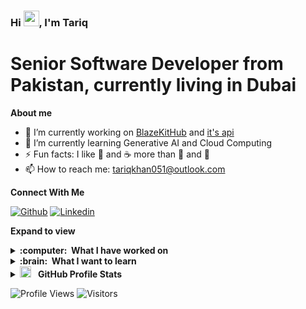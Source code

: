 <h3> Hi <img src="https://media.giphy.com/media/hvRJCLFzcasrR4ia7z/giphy.gif" width="25px"></a>, I'm Tariq </h3>

<!--
**tariqkhan051/tariqkhan051** is a ✨ _special_ ✨ repository because its `README.md` (this file) appears on your GitHub profile.

Here are some ideas to get you started:

- 🔭 I’m currently working on ...
- 🌱 I’m currently learning ...
- 👯 I’m looking to collaborate on ...
- 🤔 I’m looking for help with ...
- 💬 Ask me about ...
- 📫 How to reach me: ...
- 😄 Pronouns: ...
- ⚡ Fun fact: ...
-->

<h1>Senior Software Developer from Pakistan, currently living in Dubai</h1>

**About me**
- 🔭 I’m currently working on [BlazeKitHub](https://github.com/tariqkhan051/BlazeKitHub) and [it's api](https://github.com/tariqkhan051/blaze-kit-hub-api)
- 🌱 I’m currently learning Generative AI and Cloud Computing
- ⚡️ Fun facts: I like 🍪 and ☕ more than 🍕 and 🍟
- 📫 How to reach me: tariqkhan051@outlook.com

**Connect With Me**

[![Github](https://img.shields.io/badge/-Github-000?style=flat&logo=Github&logoColor=white)](https://github.com/tariqkhan051)
[![Linkedin](https://img.shields.io/badge/-LinkedIn-blue?style=flat&logo=Linkedin&logoColor=white)](https://www.linkedin.com/in/tariqkhan051/)
&nbsp;

**Expand to view**
<details>
  <summary><b>:computer: &nbsp;What I have worked on</b></summary>
  <br/>
  
![NodeJS](https://img.shields.io/badge/NodeJS-339933.svg?&style=flat&logo=node.js&logoColor=white)&nbsp;
![Angular](https://img.shields.io/badge/Angular-DD0031.svg?&style=flat&logo=angular&logoColor=white)&nbsp;
![HTML5](https://img.shields.io/badge/HTML5-E34F26.svg?&style=flat&logo=html5&logoColor=white)&nbsp;
![CSS3](https://img.shields.io/badge/CSS3-1572B6.svg?&style=flat&logo=css3&logoColor=white)&nbsp;
![Bootstrap](https://img.shields.io/badge/Bootstrap-7952B3.svg?&style=flat&logo=bootstrap&logoColor=white)&nbsp;
![jQuery](https://img.shields.io/badge/jQuery-0769AD.svg?&style=flat&logo=jquery&logoColor=white)&nbsp;
![MongoDB](https://img.shields.io/badge/MongoDB-47A248.svg?&style=flat&logo=mongodb&logoColor=white)&nbsp;
![Python](https://img.shields.io/badge/Python-3776AB.svg?&style=flat&logo=python&logoColor=white)&nbsp;
![JavaScript](https://img.shields.io/badge/JavaScript-F7DF1E.svg?&style=flat&logo=javascript&logoColor=black)&nbsp;
![TypeScript](https://img.shields.io/badge/TypeScript-007ACC.svg?&style=flat&logo=typescript&logoColor=white)&nbsp;
![ReactJS](https://img.shields.io/badge/ReactJS-61DAFB.svg?&style=flat&logo=react&logoColor=white)&nbsp;
![ReactNative](https://img.shields.io/badge/ReactNative-61DAFB.svg?&style=flat&logo=react&logoColor=white)&nbsp;
![ECMAScript](https://img.shields.io/badge/ECMAScript-F7DF1E.svg?&style=flat&logo=javascript&logoColor=white)&nbsp;
![ESLint](https://img.shields.io/badge/ESLint-4B32C3.svg?&style=flat&logo=eslint&logoColor=white)&nbsp;
![ExpressJS](https://img.shields.io/badge/ExpressJS-000000.svg?&style=flat&logo=express&logoColor=white)&nbsp;
![.NET](https://img.shields.io/badge/.NET-512BD4.svg?&style=flat&logo=dotnet&logoColor=white)&nbsp;
![C#](https://img.shields.io/badge/C%23-239120.svg?&style=flat&logo=csharp&logoColor=white)&nbsp;
![Blazor](https://img.shields.io/badge/Blazor-512BD4.svg?&style=flat&logo=blazor&logoColor=white)&nbsp;
![ASP.NET](https://img.shields.io/badge/ASP.NET-512BD4.svg?&style=flat&logo=dotnet&logoColor=white)&nbsp;
![Git](https://img.shields.io/badge/Git-F05033.svg?&style=flat&logo=git&logoColor=white)&nbsp;
![GitHub](https://img.shields.io/badge/GitHub-121011.svg?&style=flat&logo=github&logoColor=white)&nbsp;
![Docker](https://img.shields.io/badge/Docker-2496ED.svg?&style=flat&logo=docker&logoColor=white)&nbsp;
![Kubernetes](https://img.shields.io/badge/Kubernetes-326CE5.svg?&style=flat&logo=kubernetes&logoColor=white)&nbsp;
![SQL](https://img.shields.io/badge/SQL-339933.svg?&style=flat&logo=microsoft-sql-server&logoColor=white)&nbsp;
![VSCode](https://img.shields.io/badge/VSCode-007ACC.svg?&style=flat&logo=visual-studio-code)&nbsp;
![VisualStudio](https://img.shields.io/badge/VisualStudio-007ACC.svg?&style=flat&logo=visual-studio)&nbsp;
![Postman](https://img.shields.io/badge/Postman-F05033.svg?&style=flat&logo=postman&logoColor=white)&nbsp;
![MVC Architecture](https://img.shields.io/badge/MVC-888888.svg?&style=flat&logoColor=white)&nbsp;
![Java](https://img.shields.io/badge/Java-007396.svg?&style=flat&logo=java&logoColor=white)&nbsp;

</details>

<details>
  <summary><b>:brain: &nbsp;What I want to learn</b></summary>
  <br/>

![Kotlin](https://img.shields.io/badge/Kotlin-0095D5.svg?&style=flat&logo=kotlin&logoColor=white)&nbsp;
![GraphQL](https://img.shields.io/badge/GraphQL-E10098.svg?&style=flat&logo=graphql&logoColor=white)&nbsp;
![Firebase](https://img.shields.io/badge/Firebase-FFCA28.svg?&style=flat&logo=firebase&logoColor=black)&nbsp;
![NestJS](https://img.shields.io/badge/NestJS-E0234E.svg?&style=flat&logo=nestjs&logoColor=white)&nbsp;
![Django](https://img.shields.io/badge/Django-092E20.svg?&style=flat&logo=django&logoColor=white)&nbsp;
![Flask](https://img.shields.io/badge/Flask-000000.svg?&style=flat&logo=flask&logoColor=white)&nbsp;
![AWS](https://img.shields.io/badge/Amazon%20AWS-232F3E.svg?&style=flat&logo=amazon-aws&logoColor=white)&nbsp;
![Oracle](https://img.shields.io/badge/Oracle-F80000.svg?&style=flat&logo=oracle&logoColor=white)&nbsp;
![SASS](https://img.shields.io/badge/SASS-CC6699.svg?&style=flat&logo=sass&logoColor=white)&nbsp;
![Postgres](https://img.shields.io/badge/PostgreSQL-336791.svg?&style=flat&logo=postgresql&logoColor=white)&nbsp;
![MariaDB](https://img.shields.io/badge/MariaDB-4479A1.svg?&style=flat&logo=mariadb&logoColor=white)&nbsp;
![SQLite](https://img.shields.io/badge/SQLite-003B57.svg?&style=flat&logo=sqlite&logoColor=white)&nbsp;
</details>

<details>
  <summary><img src = "https://i.pinimg.com/originals/65/c4/f4/65c4f452571be1261e9c623f7da488ac.gif" width = 18px> &nbsp;<b> GitHub Profile Stats</b></summary>
  <br/>
   <div>
      <img align="left" src="https://github-readme-stats.vercel.app/api/top-langs?username=tariqkhan051&show_icons=true&locale=en&layout=compact" alt="tariqkhan051" />
      <img align="center" src="https://github-readme-stats.vercel.app/api?username=tariqkhan051&show_icons=true&locale=en" alt="tariqkhan051" />
      <img align="center" src="https://github-readme-streak-stats.herokuapp.com/?user=tariqkhan051&" alt="tariqkhan051" />
  </div>
</details>

![Profile Views](https://komarev.com/ghpvc/?username=tariqkhan051&label=PROFILE+VIEWS&color=red&style=flat&abbreviated=true)
![Visitors](https://visitor-badge.laobi.icu/badge?page_id=tariqkhan051.tariqkhan051&format=true)
